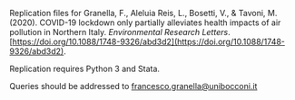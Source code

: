 Replication files for Granella, F., Aleluia Reis, L., Bosetti, V., & Tavoni, M. (2020). 
COVID-19 lockdown only partially alleviates health impacts of air pollution in Northern Italy. 
_Environmental Research Letters_. 
[https://doi.org/10.1088/1748-9326/abd3d2](https://doi.org/10.1088/1748-9326/abd3d2).

Replication requires Python 3 and Stata.

Queries should be addressed to francesco.granella@unibocconi.it
